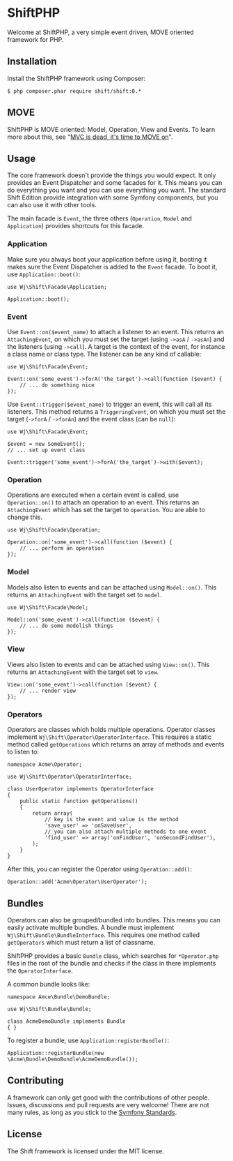 # ShiftPHP

Welcome at ShiftPHP, a very simple event driven, MOVE oriented framework for PHP.

## Installation

Install the ShiftPHP framework using Composer:

    $ php composer.phar require shift/shift:0.*

## MOVE

ShiftPHP is MOVE oriented: Model, Operation, View and Events. To learn more
about this, see
"[MVC is dead, it's time to MOVE on](http://cirw.in/blog/time-to-move-on.html)".

## Usage

The core framework doesn't provide the things you would expect. It only
provides an Event Dispatcher and some facades for it. This means you can do
everything you want and you can use everything you want. The standard Shift
Edition provide integration with some Symfony components, but you can also use
it with other tools.

The main facade is ``Event``, the three others (``Operation``, ``Model`` and
``Application``) provides shortcuts for this facade.

### Application

Make sure you always boot your application before using it, booting it makes
sure the Event Dispatcher is added to the ``Event`` facade. To boot it, use
``Application::boot()``:

    use Wj\Shift\Facade\Application;

    Application::boot();

### Event

Use ``Event::on($event_name)`` to attach a listener to an event. This returns
an ``AttachingEvent``, on which you must set the target (using ``->asA`` /
``->asAn``) and the listeners (using ``->call``). A target is the context of
the event, for instance a class name or class type. The listener can be any
kind of callable:

    use Wj\Shift\Facade\Event;

    Event::on('some_event')->forA('the_target')->call(function ($event) {
        // ... do something nice
    });

Use ``Event::trigger($event_name)`` to trigger an event, this will call all
its listeners. This method returns a ``TriggeringEvent``, on which you must
set the target (``->forA`` / ``->forAn``) and the event class (can be ``null``):

    use Wj\Shift\Facade\Event;

    $event = new SomeEvent();
    // ... set up event class

    Event::trigger('some_event')->forA('the_target')->with($event);

### Operation

Operations are executed when a certain event is called, use
``Operation::on()`` to attach an operation to an event. This returns an
``AttachingEvent`` which has set the target to ``operation``. You are able to
change this.

    use Wj\Shift\Facade\Operation;

    Operation::on('some_event')->call(function ($event) {
        // ... perform an operation
    });

### Model

Models also listen to events and can be attached using ``Model::on()``. This
returns an ``AttachingEvent`` with the target set to ``model``.

    use Wj\Shift\Facade\Model;

    Model::on('some_event')->call(function ($event) {
        // ... do some modelish things
    });

### View

Views also listen to events and can be attached using ``View::on()``. This
returns an ``AttachingEvent`` with the target set to ``view``.

    View::on('some_event')->call(function ($event) {
        // ... render view
    });

### Operators

Operators are classes which holds multiple operations. Operator classes
implement ``Wj\Shift\Operator\OperatorInterface``. This requires a static
method called `getOperations` which returns an array of methods and events to
listen to:

    namespace Acme\Operator;

    use Wj\Shift\Operator\OperatorInterface;

    class UserOperator implements OperatorInterface
    {
        public static function getOperations()
        {
            return array(
                // key is the event and value is the method
                'save_user' => 'onSaveUser',
                // you can also attach multiple methods to one event
                'find_user' => array('onFindUser', 'onSecondFindUser'),
            );
        }
    }

After this, you can register the Operator using ``Operation::add()``:

    Operation::add('Acme\Operator\UserOperator');

## Bundles

Operators can also be grouped/bundled into bundles. This means you can easily activate
multiple bundles. A bundle must implement ``Wj\Shift\Bundle\BundleInterface``. This
requires one method called ``getOperators`` which must return a list of classname.

ShiftPHP provides a basic ``Bundle`` class, which searches for ``*Operator.php`` files
in the root of the bundle and checks if the class in there implements the ``OperatorInterface``.

A common bundle looks like:

    namespace Amce\Bundle\DemoBundle;

    use Wj\Shift\Bundle\Bundle;

    class AcmeDemoBundle implements Bundle
    { }

To register a bundle, use ``Application:registerBundle()``:

    Application::registerBundle(new \Acme\Bundle\DemoBundle\AcmeDemoBundle());

## Contributing

A framework can only get good with the contributions of other people. Issues,
discussions and pull requests are very welcome! There are not many rules, as
long as you stick to the 
[Symfony Standards](http://symfony.com/doc/current/contributing/code/standards.html).

## License

The Shift framework is licensed under the MIT license.
